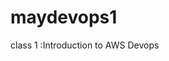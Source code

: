 # maydevops1
class 1 :Introduction to AWS Devops



























































































































































































































































































































































































































































































































































































































































































































































































































































































































































































































































































































































































































































































































































































































